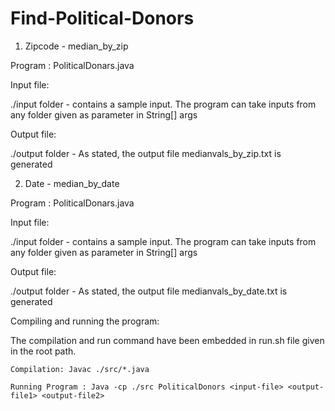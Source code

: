 # Find-Political-Donors

1. Zipcode - median_by_zip

Program : PoliticalDonars.java

Input file:

./input folder - contains a sample input. The program can take inputs from any folder given as parameter in String[] args

Output file:

./output folder - As stated, the output file medianvals_by_zip.txt is generated

    
2. Date - median_by_date

Program : PoliticalDonars.java

Input file:

./input folder - contains a sample input. The program can take inputs from any folder given as parameter in String[] args

Output file:

./output folder - As stated, the output file medianvals_by_date.txt is generated

Compiling and running the program:

The compilation and run command have been embedded in run.sh file given in the root path.

    Compilation: Javac ./src/*.java
    
    Running Program : Java -cp ./src PoliticalDonors <input-file> <output-file1> <output-file2>
    

    
